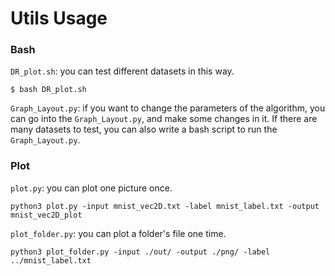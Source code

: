 # Utils Usage

### Bash

`DR_plot.sh`: you can test different datasets in this way.
```Vim
$ bash DR_plot.sh
```

`Graph_Layout.py`: if you want to change the parameters of the algorithm, you can go into the `Graph_Layout.py`, and make some changes in it. If there are many datasets to test, you can also write a bash script to run the `Graph_Layout.py`.

### Plot
`plot.py`: you can plot one picture once.
```
python3 plot.py -input mnist_vec2D.txt -label mnist_label.txt -output mnist_vec2D_plot
```

`plot_folder.py`: you can plot a folder's file one time.
```
python3 plot_folder.py -input ./out/ -output ./png/ -label ../mnist_label.txt
```